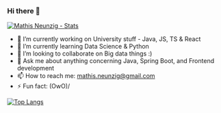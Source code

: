 ### Hi there 👋

<!--
**DrBackmischung/DrBackmischung** is a ✨ _special_ ✨ repository because its `README.md` (this file) appears on your GitHub profile.

Here are some ideas to get you started:

-->

[![Mathis Neunzig - Stats](https://github-readme-stats.vercel.app/api?username=DrBackmischung&count_private=true&include_all_commits=true&theme=radical)](https://google.com)

- 🔭 I’m currently working on University stuff - Java, JS, TS & React
- 🌱 I’m currently learning Data Science & Python
- 👯 I’m looking to collaborate on Big data things :)
- 💬 Ask me about anything concerning Java, Spring Boot, and Frontend development
- 📫 How to reach me: mathis.neunzig@gmail.com
- ⚡ Fun fact: \(OwO)/

[![Top Langs](https://github-readme-stats.vercel.app/api/top-langs/?username=anuraghazra&layout=compact)](https://github.com/anuraghazra/github-readme-stats)

